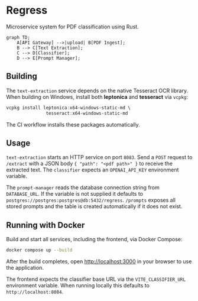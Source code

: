 # Regress

Microservice system for PDF classification using Rust.

```mermaid
graph TD;
    A[API Gateway] -->|upload| B[PDF Ingest];
    B --> C[Text Extraction];
    C --> D[Classifier];
    D --> E[Prompt Manager];
```

## Building

The `text-extraction` service depends on the native
Tesseract OCR library. When building on Windows, install
both **leptonica** and **tesseract** via `vcpkg`:

```powershell
vcpkg install leptonica:x64-windows-static-md \
               tesseract:x64-windows-static-md
```

The CI workflow installs these packages automatically.

## Usage

`text-extraction` starts an HTTP service on port `8083`. Send a `POST` request
to `/extract` with a JSON body `{ "path": "<pdf path>" }` to receive the
extracted text. The `classifier` expects an `OPENAI_API_KEY` environment
variable.

The `prompt-manager` reads the database connection string from `DATABASE_URL`.
If the variable is not supplied it defaults to
`postgres://postgres:postgres@db:5432/regress`.
`/prompts` exposes all stored prompts and the table is created automatically if
it does not exist.

## Running with Docker

Build and start all services, including the frontend, via Docker Compose:

```bash
docker compose up --build
```

After the build completes, open <http://localhost:3000> in your browser to use the application.

The frontend expects the classifier base URL via the `VITE_CLASSIFIER_URL`
environment variable. When running locally this defaults to
`http://localhost:8084`.

